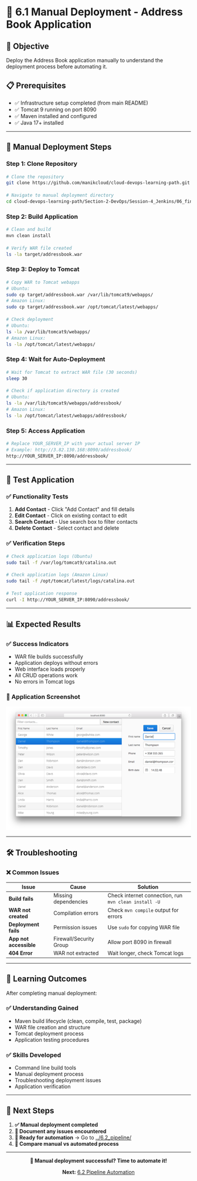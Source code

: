 # 📱 6.1 Manual Deployment - Address Book Application

## 🎯 Objective
Deploy the Address Book application manually to understand the deployment process before automating it.

## 📋 Prerequisites
- ✅ Infrastructure setup completed (from main README)
- ✅ Tomcat 9 running on port 8090
- ✅ Maven installed and configured
- ✅ Java 17+ installed

---

## 🚀 Manual Deployment Steps

### **Step 1: Clone Repository**
```bash
# Clone the repository
git clone https://github.com/manikcloud/cloud-devops-learning-path.git

# Navigate to manual deployment directory
cd cloud-devops-learning-path/Section-2-DevOps/Session-4_Jenkins/06_final_project/6.1_manual
```

### **Step 2: Build Application**
```bash
# Clean and build
mvn clean install

# Verify WAR file created
ls -la target/addressbook.war
```

### **Step 3: Deploy to Tomcat**


```bash
# Copy WAR to Tomcat webapps
# Ubuntu:
sudo cp target/addressbook.war /var/lib/tomcat9/webapps/
# Amazon Linux:
sudo cp target/addressbook.war /opt/tomcat/latest/webapps/

# Check deployment
# Ubuntu:
ls -la /var/lib/tomcat9/webapps/
# Amazon Linux:
ls -la /opt/tomcat/latest/webapps/
```

### **Step 4: Wait for Auto-Deployment**
```bash
# Wait for Tomcat to extract WAR file (30 seconds)
sleep 30

# Check if application directory is created
# Ubuntu:
ls -la /var/lib/tomcat9/webapps/addressbook/
# Amazon Linux:
ls -la /opt/tomcat/latest/webapps/addressbook/

```

### **Step 5: Access Application**
```bash
# Replace YOUR_SERVER_IP with your actual server IP
# Example: http://3.82.130.168:8090/addressbook/
http://YOUR_SERVER_IP:8090/addressbook/
```

---

## 🧪 Test Application

### **✅ Functionality Tests**
1. **Add Contact** - Click "Add Contact" and fill details
2. **Edit Contact** - Click on existing contact to edit
3. **Search Contact** - Use search box to filter contacts
4. **Delete Contact** - Select contact and delete

### **✅ Verification Steps**
```bash
# Check application logs (Ubuntu)
sudo tail -f /var/log/tomcat9/catalina.out

# Check application logs (Amazon Linux)
sudo tail -f /opt/tomcat/latest/logs/catalina.out

# Test application response
curl -I http://YOUR_SERVER_IP:8090/addressbook/
```

---

## 📊 Expected Results

### **✅ Success Indicators**
- WAR file builds successfully
- Application deploys without errors
- Web interface loads properly
- All CRUD operations work
- No errors in Tomcat logs

### **📱 Application Screenshot**
![Address Book Application](./addressbook_screenshot.png)

---

## 🛠️ Troubleshooting

### **❌ Common Issues**

| Issue | Cause | Solution |
|-------|-------|----------|
| **Build fails** | Missing dependencies | Check internet connection, run `mvn clean install -U` |
| **WAR not created** | Compilation errors | Check `mvn compile` output for errors |
| **Deployment fails** | Permission issues | Use `sudo` for copying WAR file |
| **App not accessible** | Firewall/Security Group | Allow port 8090 in firewall |
| **404 Error** | WAR not extracted | Wait longer, check Tomcat logs |

---

## 🎯 Learning Outcomes

After completing manual deployment:

### **✅ Understanding Gained**
- Maven build lifecycle (clean, compile, test, package)
- WAR file creation and structure
- Tomcat deployment process
- Application testing procedures

### **✅ Skills Developed**
- Command line build tools
- Manual deployment process
- Troubleshooting deployment issues
- Application verification

---

## 🚀 Next Steps

1. **✅ Manual deployment completed**
2. **📝 Document any issues encountered**
3. **🔄 Ready for automation** → Go to [../6.2_pipeline/](../6.2_pipeline/)
4. **🎯 Compare manual vs automated process**

---

<div align="center">

**🎉 Manual deployment successful? Time to automate it!**

**Next:** [6.2 Pipeline Automation](../6.2_pipeline/)

</div>
